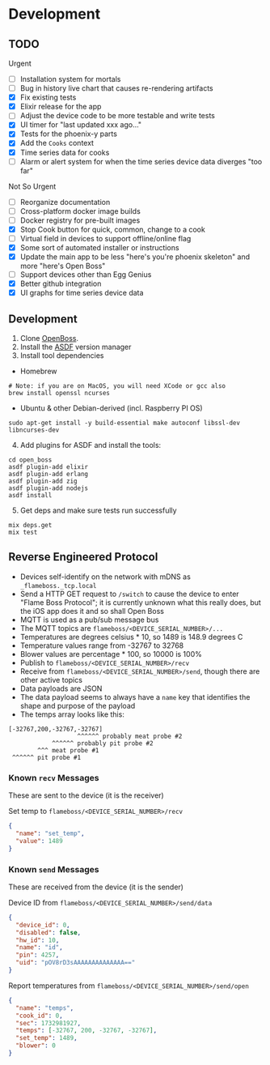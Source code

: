 # Development

## TODO

Urgent

- [ ] Installation system for mortals
- [ ] Bug in history live chart that causes re-rendering artifacts
- [x] Fix existing tests
- [x] Elixir release for the app
- [ ] Adjust the device code to be more testable and write tests
- [x] UI timer for "last updated xxx ago..."
- [x] Tests for the phoenix-y parts
- [x] Add the `Cooks` context
- [x] Time series data for cooks
- [ ] Alarm or alert system for when the time series device data diverges "too far"

Not So Urgent

- [ ] Reorganize documentation
- [ ] Cross-platform docker image builds
- [ ] Docker registry for pre-built images
- [x] Stop Cook button for quick, common, change to a cook
- [ ] Virtual field in devices to support offline/online flag
- [x] Some sort of automated installer or instructions
- [x] Update the main app to be less "here's you're phoenix skeleton" and more "here's Open Boss"
- [ ] Support devices other than Egg Genius
- [x] Better github integration
- [x] UI graphs for time series device data

## Development

1. Clone [OpenBoss](https://github.com/sampscl/open_boss.git).
2. Install the [ASDF](https://asdf-vm.com/guide/getting-started.html) version manager
3. Install tool dependencies

- Homebrew

```shell
# Note: if you are on MacOS, you will need XCode or gcc also
brew install openssl ncurses
```

- Ubuntu & other Debian-derived (incl. Raspberry PI OS)

```shell
sudo apt-get install -y build-essential make autoconf libssl-dev libncurses-dev
```

4. Add plugins for ASDF and install the tools:

```shell
cd open_boss
asdf plugin-add elixir
asdf plugin-add erlang
asdf plugin-add zig
asdf plugin-add nodejs
asdf install
```

5. Get deps and make sure tests run successfully

```shell
mix deps.get
mix test
```

## Reverse Engineered Protocol

- Devices self-identify on the network with mDNS as `_flameboss._tcp.local`
- Send a HTTP GET request to `/switch` to cause the device to enter "Flame Boss Protocol"; it is currently unknown what this
  really does, but the iOS app does it and so shall Open Boss
- MQTT is used as a pub/sub message bus
- The MQTT topics are `flameboss/<DEVICE_SERIAL_NUMBER>/...`
- Temperatures are degrees celsius \* 10, so 1489 is 148.9 degrees C
- Temperature values range from -32767 to 32768
- Blower values are percentage \* 100, so 10000 is 100%
- Publish to `flameboss/<DEVICE_SERIAL_NUMBER>/recv`
- Receive from `flameboss/<DEVICE_SERIAL_NUMBER>/send`, though there are other active topics
- Data payloads are JSON
- The data payload seems to always have a `name` key that identifies the shape and purpose of the payload
- The temps array looks like this:

```raw
[-32767,200,-32767,-32767]
                   ^^^^^^ probably meat probe #2
            ^^^^^^ probably pit probe #2
        ^^^ meat probe #1
 ^^^^^^ pit probe #1
```

### Known `recv` Messages

These are sent to the device (it is the receiver)

Set temp to `flameboss/<DEVICE_SERIAL_NUMBER>/recv`

```json
{
  "name": "set_temp",
  "value": 1489
}
```

### Known `send` Messages

These are received from the device (it is the sender)

Device ID from `flameboss/<DEVICE_SERIAL_NUMBER>/send/data`

```json
{
  "device_id": 0,
  "disabled": false,
  "hw_id": 10,
  "name": "id",
  "pin": 4257,
  "uid": "pOV8rD3sAAAAAAAAAAAAAA=="
}
```

Report temperatures from `flameboss/<DEVICE_SERIAL_NUMBER>/send/open`

```json
{
  "name": "temps",
  "cook_id": 0,
  "sec": 1732981927,
  "temps": [-32767, 200, -32767, -32767],
  "set_temp": 1489,
  "blower": 0
}
```
